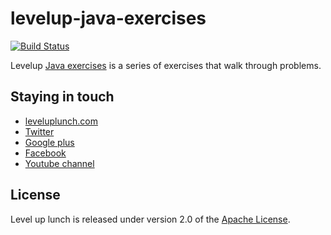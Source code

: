 levelup-java-exercises
=====================

[![Build Status](https://travis-ci.org/leveluplunch/levelup-java-exercises.png?branch=master)](https://travis-ci.org/leveluplunch/levelup-java-exercises)

Levelup [Java exercises](http://www.leveluplunch.com/java/exercises/) is a series of exercises that walk through problems.

## Staying in touch

* [leveluplunch.com](http://www.leveluplunch.com)
* [Twitter](https://twitter.com/leveluplunch)
* [Google plus](https://plus.google.com/+Leveluplunch)
* [Facebook](https://www.facebook.com/leveluplunch)
* [Youtube channel](https://www.youtube.com/user/LevelUpLunch)

	 
## License

Level up lunch is released under version 2.0 of the [Apache License](http://www.apache.org/licenses/LICENSE-2.0).
